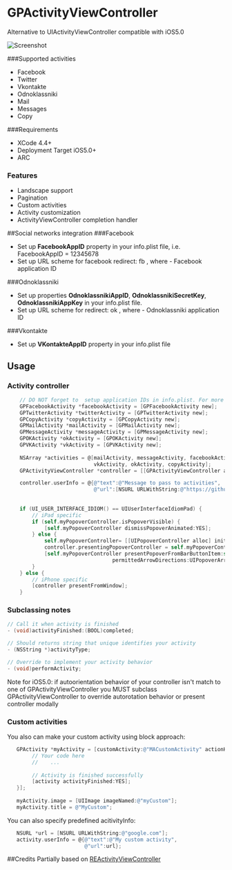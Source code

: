 GPActivityViewController
========================

Alternative to UIActivityViewController compatible with iOS5.0

![Screenshot](https://github.com/gpinigin/GPActivityViewController/raw/master/Activities.png)


###Supported activities
* Facebook
* Twitter
* Vkontakte
* Odnoklassniki
* Mail
* Messages
* Copy


###Requirements
* XCode 4.4+
* Deployment Target iOS5.0+
* ARC
 

### Features
* Landscape support
* Pagination
* Custom activities
* Activity customization
* ActivityViewController completion handler


##Social networks integration
###Facebook
* Set up **FacebookAppID** property in your info.plist file, i.e.  FacebookAppID = 12345678
* Set up URL scheme for facebook redirect: fb<FacebookAppID> , where <FacebookAppID> - Facebook application ID

###Odnoklassniki
* Set up properties **OdnoklassnikiAppID**, **OdnoklassnikiSecretKey**, **OdnoklassnikiAppKey** in your info.plist file.
* Set up URL scheme for redirect: ok<OdnoklassnikiAppID> , where <OdnoklassnikiAppID> - Odnoklassniki application ID

###Vkontakte
* Set up **VKontakteAppID** property in your info.plist file


## Usage
### Activity controller
``` objective-c
    // DO NOT forget to  setup application IDs in info.plist. For more info see README.md
    GPFacebookActivity *facebookActivity = [GPFacebookActivity new];
    GPTwitterActivity *twitterActivity = [GPTwitterActivity new];
    GPCopyActivity *copyActivity = [GPCopyActivity new];
    GPMailActivity *mailActivity = [GPMailActivity new];
    GPMessageActivity *messageActivity = [GPMessageActivity new];
    GPOKActivity *okActivity = [GPOKActivity new];
    GPVKActivity *vkActivity = [GPVKActivity new];
    
    NSArray *activities = @[mailActivity, messageActivity, facebookActivity, twitterActivity,
                            vkActivity, okActivity, copyActivity];
    GPActivityViewController *controller = [[GPActivityViewController alloc] initWithactivities:activities];

    controller.userInfo = @{@"text":@"Message to pass to activities",
                            @"url":[NSURL URLWithString:@"https://github.com/gpinigin"]};
    
    
    if (UI_USER_INTERFACE_IDIOM() == UIUserInterfaceIdiomPad) {
        // iPad specific
        if (self.myPopoverController.isPopoverVisible) {
            [self.myPopoverController dismissPopoverAnimated:YES];
        } else {        
            self.myPopoverController= [[UIPopoverController alloc] initWithContentViewController:controller];
            controller.presentingPopoverController = self.myPopoverController;
            [self.myPopoverController presentPopoverFromBarButtonItem:self.myNavigationBarButton
                                  permittedArrowDirections:UIPopoverArrowDirectionAny animated:YES];
        }
    } else {
        // iPhone specific
        [controller presentFromWindow];
    }
```

### Subclassing notes
``` objective-c
// Call it when activity is finished
- (void)activityFinished:(BOOL)completed;

// Should returns string that unique identifies your activity
- (NSString *)activityType;

// Override to implement your activity behavior
- (void)performActivity;
```

Note for iOS5.0: if autoorientation behavior of your controller isn't match to one of GPActivityViewController you MUST subclass GPActivityViewController to override autorotation behavior or present controller modally

### Custom activities
You also can make your custom activity using block approach:
``` objective-c
   GPActivity *myActivity = [customActivity:@"MACustomActivity" actionHandler:^(GPActivity *activity, NSDictionary *userInfo) {
        // Your code here
        //    ...
        
        // Activity is finished successfully
        [activity activityFinished:YES];
   }];
   
   myActivity.image = [UIImage imageNamed:@"myCustom"];
   myActivity.title = @"MyCustom";
```

You can also specify predefined acitivityInfo:
``` objective-c
   NSURL *url = [NSURL URLWithString:@"google.com"];
   activity.userInfo = @{@"text":@"My custom activity",
                         @"url":url};
```

##Credits
Partially based on [REActivityViewController](https://github.com/romaonthego/REActivityViewController)

